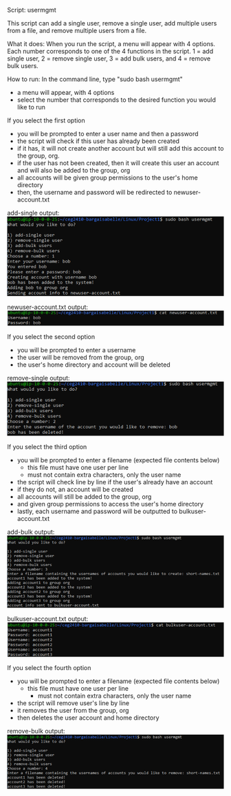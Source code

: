 
Script: usermgmt

This script can add a single user, remove a single user, add multiple users from a file, and remove multiple users from a file.

What it does:
When you run the script, a menu will appear with 4 options. Each number corresponds to one of the 4 functions in the script. 1 = add single user, 2 = remove single user, 3 = add bulk users, and 4 = remove bulk users.

How to run:
In the command line, type "sudo bash usermgmt"
- a menu will appear, with 4 options
- select the number that corresponds to the desired function you would like to run

If you select the first option
- you will be prompted to enter a user name and then a password
- the script will check if this user has already been created
- if it has, it will not create another account but will still add this account to the group, org. 
- if the user has not been created, then it will create this user an account and will also be added to the group, org 
- all accounts will be given group permissions to the user's home directory
- then, the username and password will be redirected to newuser-account.txt

add-single output:
![script 1 output](script1proof.png)

newuser-account.txt output:
![newuser-account.txt output](output1proof.png)

If you select the second option
- you will be prompted to enter a username
- the user will be removed from the group, org
- the user's home directory and account will be deleted

remove-single output:
![script 2 output](script2proof.png)

If you select the third option
- you will be prompted to enter a filename (expected file contents below)
	- this file must have one user per line
	- must not contain extra characters, only the user name
- the script will check line by line if the user's already have an account
- if they do not, an account will be created
- all accounts will still be added to the group, org
- and given group permissions to access the user's home directory
- lastly, each username and password will be outputted to bulkuser-account.txt

add-bulk output:
![script 3 output](script3proof.png)

bulkuser-account.txt output:
![bulkuser-account.txt output](output2proof.png)

If you select the fourth option
- you will be prompted to enter a filename (expected file contents below)
	- this file must have one user per line
        - must not contain extra characters, only the user name
- the script will remove user's line by line
- it removes the user from the group, org
- then deletes the user account and home directory

remove-bulk output:
![script 4 output](script4proof.png)
